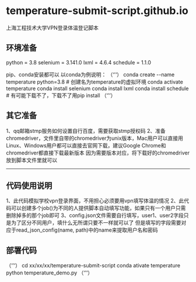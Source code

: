 # temperature-submit-script.github.io
上海工程技术大学VPN登录体温登记脚本
## 环境准备
python = 3.8
selenium = 3.141.0
lxml = 4.6.4
schedule = 1.1.0

pip、conda安装都可以
以conda为例说明：
（‘’‘）
conda create --name temperature python=3.8   # 创建名为temperature的虚拟环境
conda activate temperature
conda install selenium
conda install lxml
conda install schedule    # 有可能下载不了，下载不了用pip install
（‘’‘）
## 其它准备
1、qq邮箱stmp服务如何设置自行百度，需要获取stmp授权码
2、准备chromedriver，文件里自带的chromedriver为unix版本，Mac用户可以直接用
Linux、Windows用户都可以直接去官网下载，建议Google Chrome和chromedriver都直接下载最新版本
因为需要版本对应，将下载好的chromedriver放到脚本文件里就可以

---
## 代码使用说明
1、此代码模拟学校vpn登录界面，不用担心必须要用vpn填写体温的情况
2、此代码可以创建多个job()为不同的人提供脚本自动填写功能，如果只有一个用户只需删除掉多的那个job即可
3、config.json文件需要自行填写，user1、user2字段只是为了区分不同用户，填什么无所谓只要不一样就可以了
但是填写的字段需要对应于read_json_config(name, path)中的name来提取用户名和密码

## 部署代码
（‘’‘）
cd xx/xx/xx/temperature-submit-script
conda ativate temperature
python temperature_demo.py
（‘’‘）
